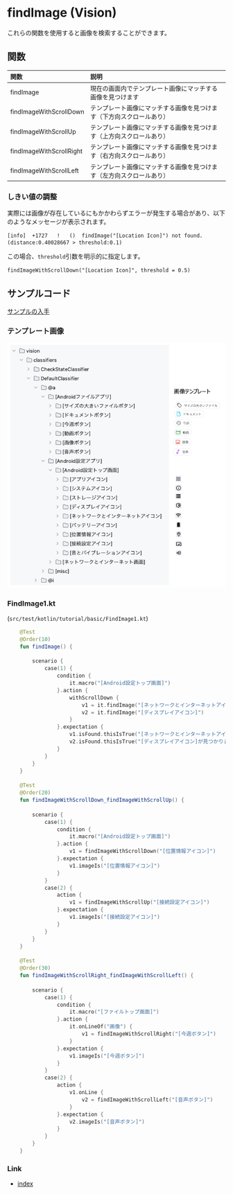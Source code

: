 # findImage (Vision)

これらの関数を使用すると画像を検索することができます。

## 関数

| 関数                       | 説明                                 |
|:-------------------------|:-----------------------------------|
| findImage                | 現在の画面内でテンプレート画像にマッチする画像を見つけます      |
| findImageWithScrollDown  | テンプレート画像にマッチする画像を見つけます（下方向スクロールあり） |
| findImageWithScrollUp    | テンプレート画像にマッチする画像を見つけます（上方向スクロールあり） |
| findImageWithScrollRight | テンプレート画像にマッチする画像を見つけます（右方向スクロールあり） |
| findImageWithScrollLeft  | テンプレート画像にマッチする画像を見つけます（左方向スクロールあり） |

### しきい値の調整

実際には画像が存在しているにもかかわらずエラーが発生する場合があり、以下のようなメッセージが表示されます。

```
[info]	+1727	!	()	findImage("[Location Icon]") not found. (distance:0.40028667 > threshold:0.1)
```

この場合、`threshold`引数を明示的に指定します。

```
findImageWithScrollDown("[Location Icon]", threshold = 0.5)
```

## サンプルコード

[サンプルの入手](../../../getting_samples_ja.md)

### テンプレート画像

![](_images/template_images_ja.png)

### FindImage1.kt

(`src/test/kotlin/tutorial/basic/FindImage1.kt`)

```kotlin
    @Test
    @Order(10)
    fun findImage() {

        scenario {
            case(1) {
                condition {
                    it.macro("[Android設定トップ画面]")
                }.action {
                    withScrollDown {
                        v1 = it.findImage("[ネットワークとインターネットアイコン]")
                        v2 = it.findImage("[ディスプレイアイコン]")
                    }
                }.expectation {
                    v1.isFound.thisIsTrue("[ネットワークとインターネットアイコン]が見つかりました。")
                    v2.isFound.thisIsTrue("[ディスプレイアイコン]が見つかりました。")
                }
            }
        }
    }

    @Test
    @Order(20)
    fun findImageWithScrollDown_findImageWithScrollUp() {

        scenario {
            case(1) {
                condition {
                    it.macro("[Android設定トップ画面]")
                }.action {
                    v1 = findImageWithScrollDown("[位置情報アイコン]")
                }.expectation {
                    v1.imageIs("[位置情報アイコン]")
                }
            }
            case(2) {
                action {
                    v1 = findImageWithScrollUp("[接続設定アイコン]")
                }.expectation {
                    v1.imageIs("[接続設定アイコン]")
                }
            }
        }
    }

    @Test
    @Order(30)
    fun findImageWithScrollRight_findImageWithScrollLeft() {

        scenario {
            case(1) {
                condition {
                    it.macro("[ファイルトップ画面]")
                }.action {
                    it.onLineOf("画像") {
                        v1 = findImageWithScrollRight("[今週ボタン]")
                    }
                }.expectation {
                    v1.imageIs("[今週ボタン]")
                }
            }
            case(2) {
                action {
                    v1.onLine {
                        v2 = findImageWithScrollLeft("[音声ボタン]")
                    }
                }.expectation {
                    v2.imageIs("[音声ボタン]")
                }
            }
        }
    }
```

### Link

- [index](../../../../index_ja.md)
